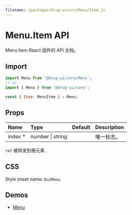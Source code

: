```yaml
---
filename: /packages/drug-ui/src/Menu/Item.js
---
```


# Menu.Item API

<p class="description">Menu.Item React 组件的 API 文档。</p>

## Import

```js
import Menu from '@drug-ui/core/Menu';
// or
import { Menu } from '@drug-ui/core';

const { Item: MenuItem } = Menu;
```

## Props

| Name | Type | Default | Description |
|:-----|:-----|:--------|:------------|
| <span class="prop-name required">index&nbsp;*</span> | <span class="prop-type">number &#124; string</span> |  | 唯一标志。 |

`ref` 被转发到根元素.

## CSS

Style sheet name: `DuiMenu`.

## Demos

- [Menu](/components/Menu/)




